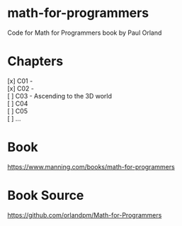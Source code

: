 # math-for-programmers
Code for Math for Programmers book by Paul Orland

# Chapters  

[x] C01 -   
[x] C02 -  
[ ] C03 - Ascending to the 3D world  
[ ] C04  
[ ] C05  
[ ] ...  


# Book  
https://www.manning.com/books/math-for-programmers


# Book Source  
https://github.com/orlandpm/Math-for-Programmers

